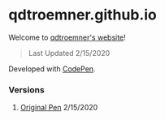 # qdtroemner.github.io
Welcome to [qdtroemner's website](https://qdtroemner.github.io/)!
> Last Updated 2/15/2020

Developed with [CodePen](https://codepen.io/).
### Versions
1. [Original Pen](https://codepen.io/CurtLiom/pen/jOOYeYp/) 2/15/2020
